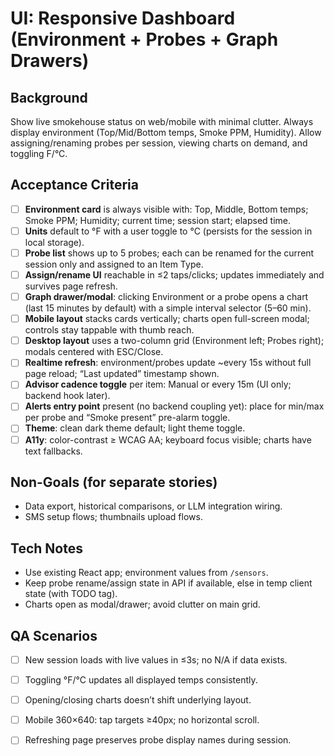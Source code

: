 # UI: Responsive Dashboard (Environment + Probes + Graph Drawers)

## Background
Show live smokehouse status on web/mobile with minimal clutter. Always display environment (Top/Mid/Bottom temps, Smoke PPM, Humidity). Allow assigning/renaming probes per session, viewing charts on demand, and toggling F/°C.

## Acceptance Criteria
- [ ] **Environment card** is always visible with: Top, Middle, Bottom temps; Smoke PPM; Humidity; current time; session start; elapsed time.
- [ ] **Units** default to °F with a user toggle to °C (persists for the session in local storage).
- [ ] **Probe list** shows up to 5 probes; each can be renamed for the current session only and assigned to an Item Type.
- [ ] **Assign/rename UI** reachable in ≤2 taps/clicks; updates immediately and survives page refresh.
- [ ] **Graph drawer/modal**: clicking Environment or a probe opens a chart (last 15 minutes by default) with a simple interval selector (5–60 min).
- [ ] **Mobile layout** stacks cards vertically; charts open full-screen modal; controls stay tappable with thumb reach.
- [ ] **Desktop layout** uses a two-column grid (Environment left; Probes right); modals centered with ESC/Close.
- [ ] **Realtime refresh**: environment/probes update ~every 15s without full page reload; “Last updated” timestamp shown.
- [ ] **Advisor cadence toggle** per item: Manual or every 15m (UI only; backend hook later).
- [ ] **Alerts entry point** present (no backend coupling yet): place for min/max per probe and “Smoke present” pre-alarm toggle.
- [ ] **Theme**: clean dark theme default; light theme toggle.
- [ ] **A11y**: color-contrast ≥ WCAG AA; keyboard focus visible; charts have text fallbacks.

## Non-Goals (for separate stories)
- Data export, historical comparisons, or LLM integration wiring.
- SMS setup flows; thumbnails upload flows.

## Tech Notes
- Use existing React app; environment values from `/sensors`.
- Keep probe rename/assign state in API if available, else in temp client state (with TODO tag).
- Charts open as modal/drawer; avoid clutter on main grid.

## QA Scenarios
- [ ] New session loads with live values in ≤3s; no N/A if data exists.
- [ ] Toggling °F/°C updates all displayed temps consistently.
- [ ] Opening/closing charts doesn’t shift underlying layout.
- [ ] Mobile 360×640: tap targets ≥40px; no horizontal scroll.
- [ ] Refreshing page preserves probe display names during session.

